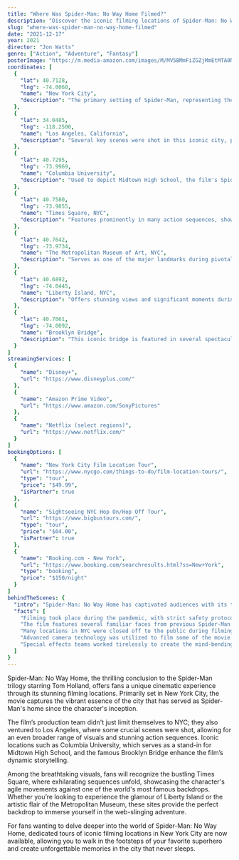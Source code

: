 ```yaml
---
title: "Where Was Spider-Man: No Way Home Filmed?"
description: "Discover the iconic filming locations of Spider-Man: No Way Home, showcasing the vibrant settings that brought this Marvel blockbuster to life."
slug: "where-was-spider-man-no-way-home-filmed"
date: "2021-12-17"
year: 2021
director: "Jon Watts"
genre: ["Action", "Adventure", "Fantasy"]
posterImage: "https://m.media-amazon.com/images/M/MV5BMmFiZGZjMmEtMTA0Ni00MzA2LTljMTYtZGI2MGJmZWYzZTQ2XkEyXkFqcGc@._V1_SX300.jpg"
coordinates: [
  { 
    "lat": 40.7128, 
    "lng": -74.0060, 
    "name": "New York City", 
    "description": "The primary setting of Spider-Man, representing the bustling metropolis Spider-Man calls home."
  },
  { 
    "lat": 34.0485, 
    "lng": -118.2500, 
    "name": "Los Angeles, California", 
    "description": "Several key scenes were shot in this iconic city, particularly for stunt work and VFX integration."
  },
  { 
    "lat": 40.7295, 
    "lng": -73.9969, 
    "name": "Columbia University", 
    "description": "Used to depict Midtown High School, the film's Spider-Man's alma mater."
  },
  { 
    "lat": 40.7580, 
    "lng": -73.9855, 
    "name": "Times Square, NYC", 
    "description": "Features prominently in many action sequences, showcasing the vibrant life of the city."
  },
  { 
    "lat": 40.7642, 
    "lng": -73.9734, 
    "name": "The Metropolitan Museum of Art, NYC", 
    "description": "Serves as one of the major landmarks during pivotal scenes in the film."
  },
  { 
    "lat": 40.6892, 
    "lng": -74.0445, 
    "name": "Liberty Island, NYC", 
    "description": "Offers stunning views and significant moments during Spidey’s adventures."
  },
  { 
    "lat": 40.7061, 
    "lng": -74.0092, 
    "name": "Brooklyn Bridge", 
    "description": "This iconic bridge is featured in several spectacular action sequences."
  }
]
streamingServices: [
  {
    "name": "Disney+",
    "url": "https://www.disneyplus.com/"
  },
  {
    "name": "Amazon Prime Video",
    "url": "https://www.amazon.com/SonyPictures"
  },
  {
    "name": "Netflix (select regions)",
    "url": "https://www.netflix.com/"
  }
]
bookingOptions: [
  {
    "name": "New York City Film Location Tour",
    "url": "https://www.nycgo.com/things-to-do/film-location-tours/",
    "type": "tour",
    "price": "$49.99",
    "isPartner": true
  },
  {
    "name": "Sightseeing NYC Hop On/Hop Off Tour",
    "url": "https://www.bigbustours.com/",
    "type": "tour",
    "price": "$64.00",
    "isPartner": true
  },
  {
    "name": "Booking.com - New York",
    "url": "https://www.booking.com/searchresults.html?ss=New+York",
    "type": "booking",
    "price": "$150/night"
  }
]
behindTheScenes: {
  "intro": "Spider-Man: No Way Home has captivated audiences with its thrilling plot and stunning visual effects, showcasing a blend of practical effects and CGI, filmed primarily in New York City and other locations.",
  "facts": [
    "Filming took place during the pandemic, with strict safety protocols in place to ensure the health of the cast and crew.",
    "The film features several familiar faces from previous Spider-Man iterations, contributing to its multiverse theme.",
    "Many locations in NYC were closed off to the public during filming for safety and to capture the right atmosphere.",
    "Advanced camera technology was utilized to film some of the movie's most ambitious action sequences in the bustling streets of New York.",
    "Special effects teams worked tirelessly to create the mind-bending visuals that make the film a feast for the eyes."
  ]
}
---
```


<SpiderManNoWayHomeGuide />

Spider-Man: No Way Home, the thrilling conclusion to the Spider-Man trilogy starring Tom Holland, offers fans a unique cinematic experience through its stunning filming locations. Primarily set in New York City, the movie captures the vibrant essence of the city that has served as Spider-Man's home since the character's inception.

The film’s production team didn't just limit themselves to NYC; they also ventured to Los Angeles, where some crucial scenes were shot, allowing for an even broader range of visuals and stunning action sequences. Iconic locations such as Columbia University, which serves as a stand-in for Midtown High School, and the famous Brooklyn Bridge enhance the film’s dynamic storytelling.

Among the breathtaking visuals, fans will recognize the bustling Times Square, where exhilarating sequences unfold, showcasing the character's agile movements against one of the world's most famous backdrops. Whether you’re looking to experience the glamour of Liberty Island or the artistic flair of the Metropolitan Museum, these sites provide the perfect backdrop to immerse yourself in the web-slinging adventure.

For fans wanting to delve deeper into the world of Spider-Man: No Way Home, dedicated tours of iconic filming locations in New York City are now available, allowing you to walk in the footsteps of your favorite superhero and create unforgettable memories in the city that never sleeps.